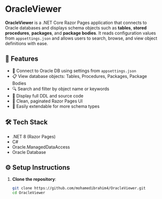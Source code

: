 # OracleViewer

**OracleViewer** is a .NET Core Razor Pages application that connects to Oracle databases and displays schema objects such as **tables**, **stored procedures**, **packages**, and **package bodies**. It reads configuration values from `appsettings.json` and allows users to search, browse, and view object definitions with ease.

## 🚀 Features

- 🔗 Connect to Oracle DB using settings from `appsettings.json`
- 📋 View database objects: Tables, Procedures, Packages, Package Bodies
- 🔍 Search and filter by object name or keywords
- 📄 Display full DDL and source code
- 🧭 Clean, paginated Razor Pages UI
- 🧪 Easily extendable for more schema types

## 🛠️ Tech Stack

- .NET 8 (Razor Pages)
- C#
- Oracle.ManagedDataAccess
- Oracle Database

## ⚙️ Setup Instructions

1. **Clone the repository**:
   ```bash
   git clone https://github.com/mohamedibrahim4/OracleViewer.git
   cd OracleViewer
